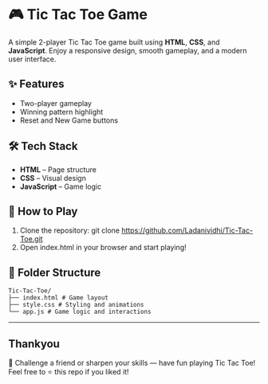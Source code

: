 # 🎮 Tic Tac Toe Game

A simple 2-player Tic Tac Toe game built using **HTML**, **CSS**, and **JavaScript**. Enjoy a responsive design, smooth gameplay, and a modern user interface.

## ✨ Features

- Two-player gameplay
- Winning pattern highlight
- Reset and New Game buttons

## 🛠️ Tech Stack

- **HTML** – Page structure
- **CSS** – Visual design
- **JavaScript** – Game logic

## 🚀 How to Play

1. Clone the repository:
git clone https://github.com/Ladanividhi/Tic-Tac-Toe.git
2. Open index.html in your browser and start playing!

## 📂 Folder Structure
```
Tic-Tac-Toe/
├── index.html # Game layout
├── style.css # Styling and animations
└── app.js # Game logic and interactions
```

---

## Thankyou
🧠 Challenge a friend or sharpen your skills — have fun playing Tic Tac Toe!  
Feel free to ⭐ this repo if you liked it!
